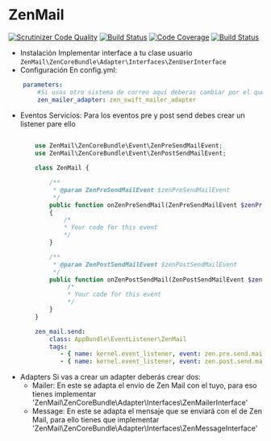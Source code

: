 # ZenMail
[![Scrutinizer Code Quality](https://scrutinizer-ci.com/g/mashware/ZenMail/badges/quality-score.png?b=master)](https://scrutinizer-ci.com/g/mashware/ZenMail/?branch=master)
[![Build Status](https://scrutinizer-ci.com/g/mashware/ZenMail/badges/build.png?b=master)](https://scrutinizer-ci.com/g/mashware/ZenMail/build-status/master)
[![Code Coverage](https://scrutinizer-ci.com/g/mashware/ZenMail/badges/coverage.png?b=master)](https://scrutinizer-ci.com/g/mashware/ZenMail/?branch=master)
[![Build Status](https://travis-ci.org/mashware/ZenMail.svg)](https://travis-ci.org/mashware/ZenMail)
- Instalación
Implementar interface a tu clase usuario `ZenMail\ZenCoreBundle\Adapter\Interfaces\ZenUserInterface`
- Configuración
En config.yml:
```yml
    parameters:
        #Si usas otro sistema de correo aquí deberas cambiar por el que te diga ese bundle.
        zen_mailer_adapter: zen_swift_mailer_adapter
```
- Eventos
    Servicios:
    Para los eventos pre y post send debes crear un listener pare ello
    ```php
       
        use ZenMail\ZenCoreBundle\Event\ZenPreSendMailEvent;
        use ZenMail\ZenCoreBundle\Event\ZenPostSendMailEvent;

        class ZenMail {

            /**
             * @param ZenPreSendMailEvent $zenPreSendMailEvent
             */
            public function onZenPreSendMail(ZenPreSendMailEvent $zenPreSendMailEvent)
            {
                /*
                * Your code for this event
                */
            }

            /**
             * @param ZenPostSendMailEvent $zenPostSendMailEvent
             */
            public function onZenPostSendMail(ZenPostSendMailEvent $zenPostSendMailEvent){
                 /*
                 * Your code for this event
                 */
            }
        }
    ```
    ```yml
        zen_mail.send:
            class: AppBundle\EventListener\ZenMail
            tags:
               - { name: kernel.event_listener, event: zen.pre.send.mail, method: onZenPreSendMail }
               - { name: kernel.event_listener, event: zen.post.send.mail, method: onZenPostSendMail }
    ```
- Adapters
Si vas a crear un adapter deberás crear dos:
    - Mailer: En este se adapta el envio de Zen Mail con el tuyo, para eso tienes implementar 'ZenMail\ZenCoreBundle\Adapter\Interfaces\ZenMailerInterface'
    - Message: En este se adapta el mensaje que se enviará con el de Zen Mail, para ello tienes que implementar 'ZenMail\ZenCoreBundle\Adapter\Interfaces\ZenMessageInterface'

